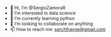 - 👋 Hi, I’m @SergioZamoraR
- 👀 I’m interested in data science
- 🌱 I’m currently learning python
- 💞️ I’m looking to collaborate on anything
- 📫 How to reach me: serchfrayne@gmail.com
